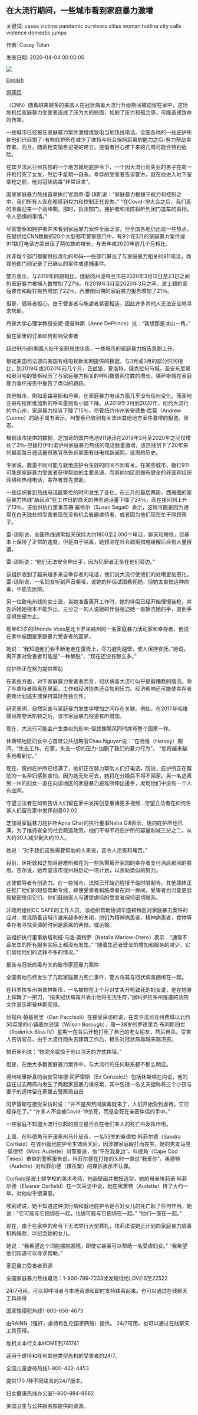 ## 在大流行期间，一些城市看到家庭暴力激增

关键词: cases victims pandemic survivors cities woman hotline city calls violence domestic jumps

作者: Casey Tolan

发表日期: 2020-04-04 00:00:00

![](https://cdn.cnn.com/cnnnext/dam/assets/190121151045-05-domestic-violence-economic-uk-restricted-use-super-tease.jpg)

[English](Some%20cities%20see%20jumps%20in%20domestic%20violence%20during%20the%20pandemic.md)

[原网页](https://edition.cnn.com/2020/04/04/us/domestic-violence-coronavirus-calls-cases-increase-invs/index.html)

（CNN）随着越来越多的美国人在冠状病毒大流行升级期间被迫留在家中，这场危机给家庭暴力受害者造成了压力大的局面，加剧了压力和孤立感，可能造成致命的伤害。

一些城市已经报告家庭暴力案件激增或致电当地热线电话。全国各地的一些庇护所称他们已经饱了-有些庇护所在减少了维持与社会保持距离的能力之后-努力帮助幸存者。而且，随着枪支销售记录的建立，提倡者担心接下来的几周可能会特别危险。

在宾夕法尼亚州东部的一个地方就地庇护令下，一个因大流行而失业的男子在周一开枪打死了女友，然后于星期一自杀。幸存的受害者告诉警方，就在他进入地下室拿枪之前，他对冠状病毒“非常沮丧”。

国家家庭暴力热线首席执行官凯蒂·雷·琼斯说：“家庭暴力根植于权力和控制之中，我们所有人现在都感到权力和控制正在丧失。” “在Covid-19大会之后，我们真的准备迎来一个高峰期。那时，执法部门，拥护者和法院将听到闭门造车的真相，令人恐惧的事情。”

尽管警察和拥护者并未看到家庭暴力案件全面泛滥，但全国各地仍出现一些热点。在提供给CNN数据的20个大型都市警察部门中，有9个在3月的家庭暴力案件或911拨打电话方面出现了两位数的增长，与去年或2020年前几个月相比。

并非每个部门都提供标准化的号码-一些部门算出了与家庭暴力相关的911电话，而其他部门则记录了已确认的案件或逮捕事件。

警方表示，与2019年同期相比，俄勒冈州波特兰市在2020年3月12日至23日之间的家庭暴力被捕人数增加了27％。在2019年3月至2020年3月之间，波士顿的家庭袭击和殴打报告增加了22％，西雅图同期的家庭暴力报告增加了21％。

但是，倡导者担心，由于受害者与施虐者紧密相连，因此许多其他人无法安全地寻求帮助。

丹佛大学心理学教授安妮·德普林斯（Anne DePrince）说：“我想那是冰山一角。”

留在家里的订单如何影响受害者

超过96％的美国人处于全职居住状态，一些城市的家庭暴力报告急剧上升。

根据美国司法部向美国有线电视新闻网提供的数据，与3月或3月的部分时间相比，到2019年或2020年前几个月，匹兹堡，夏洛特，俄克拉何马城，圣安东尼奥和奥马哈的警察经历了与家庭暴力相关的呼叫数量两位数的增长。堪萨斯城在家庭暴力事件报告中报告了类似的跳跃。

其他城市，例如圣路易斯和丹佛，在家庭暴力电话方面几乎没有任何变化，而圣地亚哥和拉斯维加斯的呼叫量则有小幅下降。从2019年3月到2020年，纽约大流行的中心州，家庭暴力投诉下降了15％，尽管纽约州州长安德鲁·库莫（Andrew Cuomo）的助手周五表示，州警察已收到有关该州其他地方案件激增的报道。状态。

根据该市提供的数据，芝加哥的国内电池911通话在2019年3月至2020年之间仅增长了3％-但拨打伊利诺伊州家庭暴力热线的电话数量激增，该热线创下了20年来的最高每日通话量市政官员告诉美国有线电视新闻网，这周的历史。

专家说，数量不同可能与就地庇护令生效的时间不同有关。在某些城市，拨打911可能是家庭暴力受害者获得帮助的主要资源，而其他地区则拥有健全的非营利组织网络和热线电话，幸存者首先求助。

一些组织看到热线电话最繁忙的时间发生了变化。在三月的最后两周，西雅图的家庭暴力热线“新起点”在工作日的白天的典型通话量下降了34％，而在夜间则上升了13％。该组织执行董事苏珊·塞格尔（Susan Segall）表示，这很可能是因为通常在白天独处的受害者现在没有机会躲避虐待者，或者因为他们现在忙于照顾孩子。

雷-琼斯说，全国热线通常每天保持大约1800至2,000个电话，聊天和短信，但基本上保持了正常的速度。但是由于隔离，她预测在社会疏离措施缓解后会有大量报道。

雷-琼斯说：“他们无法安全伸出手，因为犯罪者正坐在他们旁边。”

该组织收到了越来越多来自幸存者的电话，他们说大流行使他们的处境更加恶化。雷-琼斯说，一名妇女听到声音嘶哑，说她的伴侣试图勒死她，但她太害怕这种病毒，不能去医院。

另一位致电热线的女士说，当她准备离开工作时，她的伴侣已经开始慢慢装枪，并告诉她她根本不能外出。三分之一的人说她的伴侣强迫她一直擦洗她的手，直到手变得生硬为止。

现年63岁的Rhonda Voss是北卡罗来纳州的一名家庭暴力活动家和幸存者，他说在家中被困是家庭暴力受害者的噩梦。

她说：“我知道他们会不断地走在蛋壳上，尽力避免碰壁，使人保持安抚。”她说，离开家对受害者可能是“一种解脱”，“现在还没有那么多。”

庇护所正在努力提供帮助

在某些方面，对于家庭暴力受害者而言，冠状病毒大流行似乎是最糟糕的情况。除了与虐待者隔离在里面，工作和经济损失还会加剧压力。经济影响还可能使幸存者更难计划逃生或保持其财务独立性。

研究表明，自然灾害与家庭暴力发生率增加之间存在关联。例如，在2017年哈维飓风席卷休斯顿之后，该市家庭暴力报道有所增加。

现在，大流行可能会产生类似的影响-但就像飓风同时席卷整个国家一样。

休斯顿地区妇女中心首席公共战略官Chau Nguyen说：“在哈维（Harvey）期间，“失去工作，在家，失去一切的压力–加剧了我们的暴力行为”。 “您将越来越多地看到它。”

现在，阮的庇护所已经满了，他们正在努力帮助人们打电话。阮说，庇护所正在帮助的一名孕妇感到害怕，因为她无处可去，她将在分娩后不得不回家。另一名逃离另一州的妇女一直在向该地区的家庭暴力避难所伸出援手，发现他们中没有一个人有空间。

守望立法者在如何告诉人们留在家中发挥创意重播更多视频...守望立法者在如何告诉人们留在家中发挥创意02:02

芝加哥家庭暴力庇护所Apna Ghar的执行董事Neha Gill表示，她的庇护所也已满。为了维持安全的社会疏远政策，他们不得不将庇护所的容量削减三分之二，从大约30人减少到大约10人。

她说：“对于我们这些需要帮助的人来说，这令人沮丧和痛苦。”

目前，休斯敦和芝加哥避难所都在为一些急需离开家园的幸存者支付酒店房间的费用。吉尔说，她希望该市或州将启动一项计划，以资助类似的努力。

这使倡导者有创造力。在一些城市，法院已开始远程授予临时限制令。其他团体正在推广他们的短信帮助专线，即使受害者和施虐者在同一房间，受害者也可能更容易秘密使用它们。他们鼓励家人与遭受虐待的受害者保持密切联系。

非政府组织DC SAFE的工作人员，该组织帮助协调华盛顿特区对家庭暴力案件的应对，发现随着该城市越来越多的关闭，他们为精神病患者，精神病患者，食物等幸存者寻找资源的时间是原来的两倍。或运输。

该组织执行董事纳塔利娅·马洛·奥特罗（Natalia Marlow-Otero）表示：“通常不会发生的所有服务实际上都没有发生。” “随着生还者壁垒的增加和服务的减少，它们留给他们的选择不多的情况。”

报告与冠状病毒有关的致命家庭暴力案件

全国各地已经发生了几起家庭暴力死亡事件，警方将其与冠状病毒捆绑在一起。

在科罗拉多州斯普林斯市，一名被控在上个月对丈夫开枪致死的妇女说，他在她身上挥舞了一把刀，“指责冠状病毒并表示他将无法生存，”据科罗拉多州报道的法院文件显示斯普林斯宪报。

侦探丹·帕基奥里（Dan Pacchioli）在接受采访时说，在宾夕法尼亚州费城以北约50英里的小镇威尔逊镇（Wilson Borough），周一38岁的罗德里克·布利斯四世（Roderick Bliss IV）星期一在背后开枪打死了自己的老女朋友，然后自杀。受害人告诉官员，由于大流行而失去建筑工作后，极乐对冠状病毒越来越沮丧。

帕奇奥利说：“她完全震惊于他以当天的方式摔墙。”

但是，在绝大多数家庭暴力案件中，与大流行的任何联系都不那么明显。

德州哈里斯县的治安官埃德·冈萨雷斯（Ed Gonzalez）包括休斯顿在内说，他的县在过去两周内发生了两起家庭暴力谋杀案，其中包括一名丈夫据称将三个小孩与妻子的遗体留在家里去警察局自首

冈萨雷斯在接受采访时说：“并不是突然间病毒就来了，人们开始受到虐待。它已经存在了。” “许多人不会被Covid-19杀死，而是会死在亲密伴侣的手中。”

一些家庭不知道大流行引起的孤立是否会在他们亲人的死亡中发挥作用。

上周，在科德角马萨诸塞州马什皮市，一名53岁的桑德拉·科菲尔德（Sandra Corfield）在该州就地庇护令生效两天后，因涉嫌家庭殴打而丧生。她的男友马克·奥德特（Marc Audette）对警察说，他“不在我身边”，科德角（Cape Cod Times）审查的警察报告说，科菲尔德在打她的头时一直说“我爱你”。奥德特（Audette）对科菲尔德（谋杀案）的谋杀表示不认罪。

Corfield是波士顿学校的美术老师，他画壁画并教授造型。她的母亲埃莉诺·科菲尔德（Eleanor Corfield）在一次采访中说，她在奥黛特（Audette）待了大约一年，对他似乎很满意。

埃莉诺说，她不知道这种流行病和就地庇护令是否对女儿的死亡起了任何作用。她说：“它可能与它捆绑在一起，也很可能与它捆绑在一起。” “他们一直在一起。”

现在，由于在家中的命令下无法举行大型葬礼，埃莉诺说她正计划向家庭暴力慈善机构捐款，以纪念她的女儿。

她说：“我希望这个词能摆脱困境，即使它甚至可以帮助一名受虐妇女。” “我希望他们知道可以寻求帮助。”

家庭暴力受害者资源

全国家庭暴力热线电话：1-800-799-7233或发短信给LOVEIS至22522

24/7可用。可以将呼叫者与本地资源和即时支持联系起来。也可以通过在线聊天工具获得

国家性侵犯热线1-800-656-4673

由RAINN（强奸，虐待和乱伦国家网络）提供。 24/7可用。也可以通过在线聊天工具获得。

危机文本行文本HOME到741741

适用于虐待和任何其他类型危机的受害者的24/7。

全国儿童虐待热线1-800-422-4453

提供170 /种不同语言的24/7版本。

妇女健康热线办公室1-800-994-9662

美国卫生与公共服务部提供的资源。